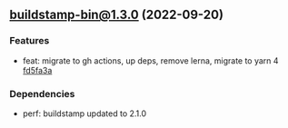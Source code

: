 ## [buildstamp-bin@1.3.0](https://github.com/qiwi/buildstamp/compare/buildstamp-bin@1.2.1...2022.9.20-buildstamp-bin.1.3.0-f0) (2022-09-20)

### Features
* feat: migrate to gh actions, up deps, remove lerna, migrate to yarn 4 [fd5fa3a](https://github.com/qiwi/buildstamp/commit/fd5fa3afa6b2634b7ccbf47022fe9156145168c6)

### Dependencies
* perf: buildstamp updated to 2.1.0


